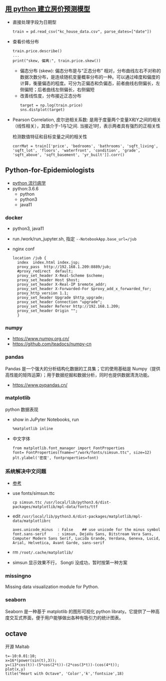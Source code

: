 [用 python 建立房价预测模型](https://zhuanlan.zhihu.com/p/34462156)
---

- 直接处理字段为日期型

  ```
  train = pd.read_csv("kc_house_data.csv", parse_dates=["date"])
  ```

- 查看价格分布

  ```
  train.price.describe()
  ...
  print("skew, 偏离:", train.price.skew())
  ```

  - 偏态分布 (skew): 偏态分布是与“正态分布” 相对，分布曲线左右不对称的数据次数分布，是连续随机变量概率分布的一种。可以通过峰度和偏度的计算，衡量偏态的程度。可分为正偏态和负偏态，前者曲线右侧偏长，左侧偏短；后者曲线左侧偏长，右侧偏短
  - 改善线性度，分布接近正态分布
    ```
    target = np.log(train.price)
    sns.distplot(target)
    ```

- Pearson Correlation, 皮尔逊相关系数: 是用于度量两个变量X和Y之间的相关（线性相关），其值介于-1与1之间. 当接近1时，表示两者具有强烈的正相关性

  检测数值特征和目标变量之间的相关性

  ```
  corrMat = train[['price', 'bedrooms', 'bathrooms', 'sqft_living', 'sqft_lot', 'floors', 'waterfront', 'condition', 'grade', 'sqft_above', 'sqft_basement', 'yr_built']].corr()
  ```



Python-for-Epidemiologists
---

- [python 流行病学](https://github.com/pzivich/Python-for-Epidemiologists)
- python:3.6.6
    - python
    - python3
    - java11

### docker

- python3, java11
- run /work/run_jupyter.sh, 指定 `--NotebookApp.base_url=/jub`
- nginx conf

  ```
  location /jub {
    index  index.html index.jsp;
    proxy_pass  http://192.168.1.209:8889/jub;
    #proxy_redirect  default;
    proxy_set_header X-Real-Scheme $scheme;
    proxy_set_header Host $host;
    proxy_set_header X-Real-IP $remote_addr;
    proxy_set_header X-Forwarded-For $proxy_add_x_forwarded_for;
    proxy_http_version 1.1;
    proxy_set_header Upgrade $http_upgrade;
    proxy_set_header Connection "upgrade";
    proxy_set_header Referer http://192.168.1.209;
    proxy_set_header Origin "";
    }
  ```

### numpy

- https://www.numpy.org.cn/
- https://github.com/teadocs/numpy-cn

### pandas

Pandas 是一个强大的分析结构化数据的工具集；它的使用基础是 Numpy（提供高性能的矩阵运算）；用于数据挖掘和数据分析，同时也提供数据清洗功能。

- https://www.pypandas.cn/

### matplotlib

python 数据表现

- show in JuPyter Notebooks, run

  ```
  %matplotlib inline
  ```

- 中文字体

  ```
  from matplotlib.font_manager import FontProperties
  font= FontProperties(fname=r"/work/fonts/simsun.ttc", size=12)
  plt.ylabel('密度', fontproperties=font)
  ```

### 系统解决中文问题

- [参考](https://www.jianshu.com/p/b02ec7dc39dd)
- use fonts/simsun.ttc

  ```
  cp simsun.ttc /usr/local/lib/python3.6/dist-packages/matplotlib/mpl-data/fonts/ttf
  ```

- edit `/usr/local/lib/python3.6/dist-packages/matplotlib/mpl-data/matplotlibrc`

  ```
  axes.unicode_minus  : False    ## use unicode for the minus symbol
  font.sans-serif     : simsun, DejaVu Sans, Bitstream Vera Sans, Computer Modern Sans Serif, Lucida Grande, Verdana, Geneva, Lucid, Arial, Helvetica, Avant Garde, sans-serif
  ```

- rm `/root/.cache/matplotlib/`
- simsun 显示效果不行， Songti 没成功，暂时按第一种方案

### missingno

Missing data visualization module for Python.

### seaborn

Seaborn 是一种基于 matplotlib 的图形可视化 python libraty。它提供了一种高度交互式界面，便于用户能够做出各种有吸引力的统计图表。

## octave

开源 Maltab

```
t=-10:0.01:10;
x=16*(power(sin(t),3));
y=(13*cos(t))-(5*cos(2*t))-(2*cos(3*t))-(cos(4*t));
plot(x,y)
title("Heart with Octave", 'Color','k','fontsize',18)
```
